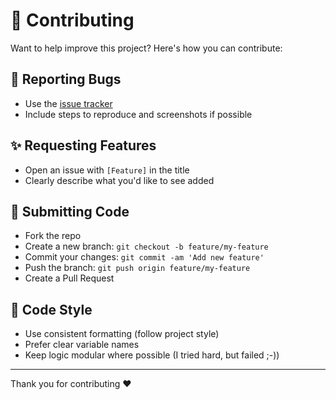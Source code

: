 # 🙏 Contributing

Want to help improve this project? Here's how you can contribute:

## 🐛 Reporting Bugs

- Use the [issue tracker](https://github.com/cblte/simple-filament-manager/issues)
- Include steps to reproduce and screenshots if possible

## ✨ Requesting Features

- Open an issue with `[Feature]` in the title
- Clearly describe what you'd like to see added

## 🔧 Submitting Code

- Fork the repo
- Create a new branch: `git checkout -b feature/my-feature`
- Commit your changes: `git commit -am 'Add new feature'`
- Push the branch: `git push origin feature/my-feature`
- Create a Pull Request

## 📏 Code Style

- Use consistent formatting (follow project style)
- Prefer clear variable names
- Keep logic modular where possible (I tried hard, but failed ;-))

---

Thank you for contributing ❤️
